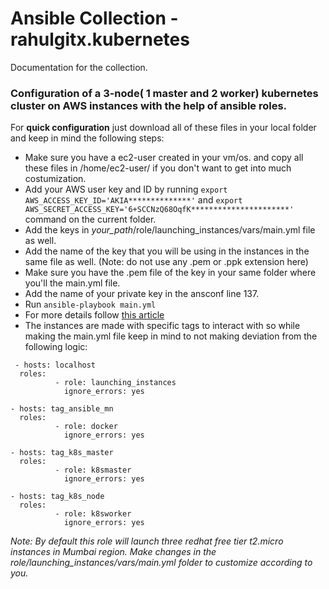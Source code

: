 # Ansible Collection - rahulgitx.kubernetes

Documentation for the collection.


###  Configuration of a 3-node( 1 master and 2 worker) kubernetes cluster on AWS instances with the help of ansible roles.

For **quick configuration** just download all of these files in your local folder and keep in mind the following steps:
* Make sure you have a ec2-user created in your vm/os. and copy all these files in /home/ec2-user/ if you don't want to get into much costumization.
* Add your AWS user key and ID by running ```export AWS_ACCESS_KEY_ID='AKIA**************'``` and ```export AWS_SECRET_ACCESS_KEY='6+SCCNzQ68OqfK**********************' ``` command on the current folder.
* Add the keys in _your_path_/role/launching_instances/vars/main.yml file as well.
* Add the name of the key that you will be using in the instances in the same file as well. (Note: do not use any .pem or .ppk extension here)
* Make sure you have the .pem file of the key in your same folder where you'll the main.yml file.
* Add the name of your private key in the ansconf line 137.
* Run ```ansible-playbook main.yml```
* For more details follow [this article](www.medium "how to configure")
* The instances are made with specific tags to interact with so while making the main.yml file keep in mind to not making deviation from the following logic:
```
 - hosts: localhost
  roles:
          - role: launching_instances
            ignore_errors: yes

- hosts: tag_ansible_mn
  roles:
          - role: docker
            ignore_errors: yes

- hosts: tag_k8s_master
  roles:
          - role: k8smaster
            ignore_errors: yes

- hosts: tag_k8s_node
  roles:
          - role: k8sworker
            ignore_errors: yes
```
_Note: By default this role will launch three redhat free tier t2.micro instances in Mumbai region. Make changes in the role/launching_instances/vars/main.yml folder to customize according to you._

